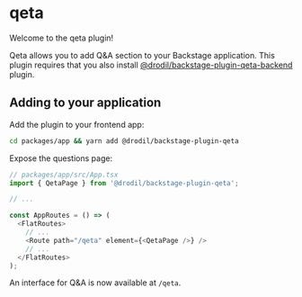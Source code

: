 # qeta

Welcome to the qeta plugin!

Qeta allows you to add Q&A section to your Backstage application.
This plugin requires that you also install
[@drodil/backstage-plugin-qeta-backend](https://www.npmjs.com/package/@drodil/backstage-plugin-qeta-backend)
plugin.

## Adding to your application

Add the plugin to your frontend app:

```bash
cd packages/app && yarn add @drodil/backstage-plugin-qeta
```

Expose the questions page:

```ts
// packages/app/src/App.tsx
import { QetaPage } from '@drodil/backstage-plugin-qeta';

// ...

const AppRoutes = () => (
  <FlatRoutes>
    // ...
    <Route path="/qeta" element={<QetaPage />} />
    // ...
  </FlatRoutes>
);
```

An interface for Q&A is now available at `/qeta`.
